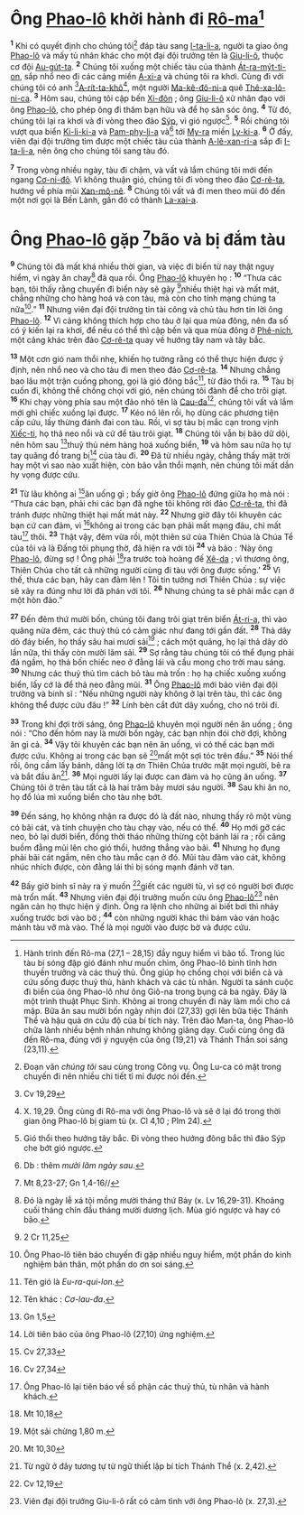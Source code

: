 # Ông [Phao-lô]() khởi hành đi [Rô-ma]()[^1-fc5a3be5-5bb5-4ff5-9abb-84d12fbbb1c4]
<sup><b>1</b></sup> Khi có quyết định cho chúng tôi[^2-fc5a3be5-5bb5-4ff5-9abb-84d12fbbb1c4] đáp tàu sang [I-ta-li-a](), người ta giao ông [Phao-lô]() và mấy tù nhân khác cho một đại đội trưởng tên là [Giu-li-ô](), thuộc cơ đội [Au-gút-ta](). <sup><b>2</b></sup> Chúng tôi xuống một chiếc tàu của thành [Át-ra-mýt-ti-on](), sắp nhổ neo đi các cảng miền [A-xi-a]() và chúng tôi ra khơi. Cùng đi với chúng tôi có anh [^1@-fc5a3be5-5bb5-4ff5-9abb-84d12fbbb1c4][A-rít-ta-khô]()[^3-fc5a3be5-5bb5-4ff5-9abb-84d12fbbb1c4], một người [Ma-kê-đô-ni-a]() quê [Thê-xa-lô-ni-ca](). <sup><b>3</b></sup> Hôm sau, chúng tôi cập bến [Xi-đôn]() ; ông [Giu-li-ô]() xử nhân đạo với ông [Phao-lô](), cho phép ông đi thăm bạn hữu và để họ săn sóc ông. <sup><b>4</b></sup> Từ đó, chúng tôi lại ra khơi và đi vòng theo đảo [Sýp](), vì gió ngược[^4-fc5a3be5-5bb5-4ff5-9abb-84d12fbbb1c4]. <sup><b>5</b></sup> Rồi chúng tôi vượt qua biển [Ki-li-ki-a]() và [Pam-phy-li-a]() và[^5-fc5a3be5-5bb5-4ff5-9abb-84d12fbbb1c4] tới [My-ra]() miền [Ly-ki-a](). <sup><b>6</b></sup> Ở đấy, viên đại đội trưởng tìm được một chiếc tàu của thành [A-lê-xan-ri-a]() sắp đi [I-ta-li-a](), nên ông cho chúng tôi sang tàu đó.

<sup><b>7</b></sup> Trong vòng nhiều ngày, tàu đi chậm, và vất vả lắm chúng tôi mới đến ngang [Cơ-ni-đô](). Vì không thuận gió, chúng tôi đi vòng theo đảo [Cơ-rê-ta](), hướng về phía mũi [Xan-mô-nê](). <sup><b>8</b></sup> Chúng tôi vất vả đi men theo mũi đó đến một nơi gọi là Bến Lành, gần đó có thành [La-xai-a]().


# Ông [Phao-lô]() gặp [^2@-fc5a3be5-5bb5-4ff5-9abb-84d12fbbb1c4]bão và bị đắm tàu
<sup><b>9</b></sup> Chúng tôi đã mất khá nhiều thời gian, và việc đi biển từ nay thật nguy hiểm, vì ngày ăn chay[^6-fc5a3be5-5bb5-4ff5-9abb-84d12fbbb1c4] đã qua rồi. Ông [Phao-lô]() khuyên họ : <sup><b>10</b></sup> “Thưa các bạn, tôi thấy rằng chuyến đi biển này sẽ gây [^3@-fc5a3be5-5bb5-4ff5-9abb-84d12fbbb1c4]nhiều thiệt hại và mất mát, chẳng những cho hàng hoá và con tàu, mà còn cho tính mạng chúng ta nữa[^7-fc5a3be5-5bb5-4ff5-9abb-84d12fbbb1c4].” <sup><b>11</b></sup> Nhưng viên đại đội trưởng tin tài công và chủ tàu hơn tin lời ông [Phao-lô](). <sup><b>12</b></sup> Vì cảng không thích hợp cho tàu ở lại qua mùa đông, nên đa số có ý kiến lại ra khơi, để nếu có thể thì cập bến và qua mùa đông ở [Phê-ních](), một cảng khác trên đảo [Cơ-rê-ta]() quay về hướng tây nam và tây bắc.

<sup><b>13</b></sup> Một cơn gió nam thổi nhẹ, khiến họ tưởng rằng có thể thực hiện được ý định, nên nhổ neo và cho tàu đi men theo đảo [Cơ-rê-ta](). <sup><b>14</b></sup> Nhưng chẳng bao lâu một trận cuồng phong, gọi là gió đông bắc[^8-fc5a3be5-5bb5-4ff5-9abb-84d12fbbb1c4], từ đảo thổi ra. <sup><b>15</b></sup> Tàu bị cuốn đi, không thể chống chọi với gió, nên chúng tôi đành để cho trôi giạt. <sup><b>16</b></sup> Khi chạy vòng phía sau một đảo nhỏ tên là [Cau-đa]()[^9-fc5a3be5-5bb5-4ff5-9abb-84d12fbbb1c4], chúng tôi vất vả lắm mới ghì chiếc xuồng lại được. <sup><b>17</b></sup> Kéo nó lên rồi, họ dùng các phương tiện cấp cứu, lấy thừng đánh đai con tàu. Rồi, vì sợ tàu bị mắc cạn trong vịnh [Xiếc-ti](), họ thả neo nổi và cứ để tàu trôi giạt. <sup><b>18</b></sup> Chúng tôi vẫn bị bão dữ dội, nên hôm sau [^4@-fc5a3be5-5bb5-4ff5-9abb-84d12fbbb1c4]thuỷ thủ ném hàng hoá xuống biển, <sup><b>19</b></sup> và hôm sau nữa họ tự tay quăng đồ trang bị[^10-fc5a3be5-5bb5-4ff5-9abb-84d12fbbb1c4] của tàu đi. <sup><b>20</b></sup> Đã từ nhiều ngày, chẳng thấy mặt trời hay một vì sao nào xuất hiện, còn bão vẫn thổi mạnh, nên chúng tôi mất dần hy vọng được cứu.

<sup><b>21</b></sup> Từ lâu không ai [^5@-fc5a3be5-5bb5-4ff5-9abb-84d12fbbb1c4]ăn uống gì ; bấy giờ ông [Phao-lô]() đứng giữa họ mà nói : “Thưa các bạn, phải chi các bạn đã nghe tôi không rời đảo [Cơ-rê-ta](), thì đã tránh được những thiệt hại mất mát này. <sup><b>22</b></sup> Nhưng giờ đây tôi khuyên các bạn cứ can đảm, vì [^6@-fc5a3be5-5bb5-4ff5-9abb-84d12fbbb1c4]không ai trong các bạn phải mất mạng đâu, chỉ mất tàu[^11-fc5a3be5-5bb5-4ff5-9abb-84d12fbbb1c4] thôi. <sup><b>23</b></sup> Thật vậy, đêm vừa rồi, một thiên sứ của Thiên Chúa là Chúa Tể của tôi và là Đấng tôi phụng thờ, đã hiện ra với tôi <sup><b>24</b></sup> và bảo : ‘Này ông [Phao-lô](), đừng sợ ! Ông phải [^7@-fc5a3be5-5bb5-4ff5-9abb-84d12fbbb1c4]ra trước toà hoàng đế [Xê-da]() ; vì thương ông, Thiên Chúa cho tất cả những người cùng đi tàu với ông được sống.’ <sup><b>25</b></sup> Vì thế, thưa các bạn, hãy can đảm lên ! Tôi tin tưởng nơi Thiên Chúa : sự việc sẽ xảy ra đúng như lời đã phán với tôi. <sup><b>26</b></sup> Nhưng chúng ta sẽ phải mắc cạn ở một hòn đảo.”

<sup><b>27</b></sup> Đến đêm thứ mười bốn, chúng tôi đang trôi giạt trên biển [Át-ri-a](), thì vào quãng nửa đêm, các thuỷ thủ có cảm giác như đang tới gần đất. <sup><b>28</b></sup> Thả dây dò đáy biển, họ thấy sâu hai mươi sải[^12-fc5a3be5-5bb5-4ff5-9abb-84d12fbbb1c4] ; cách một quãng, họ lại thả dây dò lần nữa, thì thấy còn mười lăm sải. <sup><b>29</b></sup> Sợ rằng tàu chúng tôi có thể đụng phải đá ngầm, họ thả bốn chiếc neo ở đằng lái và cầu mong cho trời mau sáng. <sup><b>30</b></sup> Nhưng các thuỷ thủ tìm cách bỏ tàu mà trốn : họ hạ chiếc xuồng xuống biển, lấy cớ là để thả neo đằng mũi. <sup><b>31</b></sup> Ông [Phao-lô]() mới bảo viên đại đội trưởng và binh sĩ : “Nếu những người này không ở lại trên tàu, thì các ông không thể được cứu đâu !” <sup><b>32</b></sup> Lính bèn cắt đứt dây xuồng, cho nó trôi đi.

<sup><b>33</b></sup> Trong khi đợi trời sáng, ông [Phao-lô]() khuyên mọi người nên ăn uống ; ông nói : “Cho đến hôm nay là mười bốn ngày, các bạn nhịn đói chờ đợi, không ăn gì cả. <sup><b>34</b></sup> Vậy tôi khuyên các bạn nên ăn uống, vì có thế các bạn mới được cứu. Không ai trong các bạn sẽ [^8@-fc5a3be5-5bb5-4ff5-9abb-84d12fbbb1c4]mất một sợi tóc trên đầu.” <sup><b>35</b></sup> Nói thế rồi, ông cầm lấy bánh, dâng lời tạ ơn Thiên Chúa trước mặt mọi người, bẻ ra và bắt đầu ăn[^13-fc5a3be5-5bb5-4ff5-9abb-84d12fbbb1c4]. <sup><b>36</b></sup> Mọi người lấy lại được can đảm và họ cũng ăn uống. <sup><b>37</b></sup> Chúng tôi ở trên tàu tất cả là hai trăm bảy mươi sáu người. <sup><b>38</b></sup> Sau khi ăn no, họ đổ lúa mì xuống biển cho tàu nhẹ bớt.

<sup><b>39</b></sup> Đến sáng, họ không nhận ra được đó là đất nào, nhưng thấy rõ một vùng có bãi cát, và tính chuyện cho tàu chạy vào, nếu có thể. <sup><b>40</b></sup> Họ mới gỡ các neo, bỏ lại dưới biển, đồng thời tháo những thừng cột bánh lái ra ; rồi căng buồm đằng mũi lên cho gió thổi, hướng thẳng vào bãi. <sup><b>41</b></sup> Nhưng họ đụng phải bãi cát ngầm, nên cho tàu mắc cạn ở đó. Mũi tàu đâm vào cát, không nhúc nhích được, còn đằng lái thì bị sóng mạnh đánh vỡ tan.

<sup><b>42</b></sup> Bấy giờ binh sĩ nảy ra ý muốn [^9@-fc5a3be5-5bb5-4ff5-9abb-84d12fbbb1c4]giết các người tù, vì sợ có người bơi được mà trốn mất. <sup><b>43</b></sup> Nhưng viên đại đội trưởng muốn cứu ông [Phao-lô]()[^14-fc5a3be5-5bb5-4ff5-9abb-84d12fbbb1c4] nên ngăn cản họ thực hiện ý định. Ông ra lệnh cho những ai biết bơi thì nhảy xuống trước bơi vào bờ ; <sup><b>44</b></sup> còn những người khác thì bám vào ván hoặc mảnh tàu vỡ mà vào. Thế là mọi người vào được bờ và được cứu.

[^1-fc5a3be5-5bb5-4ff5-9abb-84d12fbbb1c4]: Hành trình đến Rô-ma (27,1 – 28,15) đầy nguy hiểm vì bão tố. Trong lúc tàu bị sóng đập gió đánh như muốn chìm, ông Phao-lô bình tĩnh hơn thuyền trưởng và các thuỷ thủ. Ông giúp họ chống chọi với biển cả và cứu sống được thuỷ thủ, hành khách và các tù nhân. Người ta sánh cuộc đi biển của ông Phao-lô như ông Giô-na trong bụng cá ba ngày. Đây là một trình thuật Phục Sinh. Không ai trong chuyến đi này làm mồi cho cá mập. Bữa ăn sau mười bốn ngày nhịn đói (27,33) gợi lên bữa tiệc Thánh Thể và hậu quả ơn cứu độ của bí tích này. Trên đảo Man-ta, ông Phao-lô chữa lành nhiều bệnh nhân nhưng không giảng dạy. Cuối cùng ông đã đến Rô-ma, đúng với ý nguyện của ông (19,21) và Thánh Thần soi sáng (23,11).
[^2-fc5a3be5-5bb5-4ff5-9abb-84d12fbbb1c4]: Đoạn văn *chúng tôi* sau cùng trong Công vụ. Ông Lu-ca có mặt trong chuyến đi nên nhiều chi tiết tỉ mỉ được nói đến.
[^3-fc5a3be5-5bb5-4ff5-9abb-84d12fbbb1c4]: X. 19,29. Ông cùng đi Rô-ma với ông Phao-lô và sẽ ở lại đó trong thời gian ông Phao-lô bị giam tù (x. Cl 4,10 ; Plm 24).
[^4-fc5a3be5-5bb5-4ff5-9abb-84d12fbbb1c4]: Gió thổi theo hướng tây bắc. Đi vòng theo hướng đông bắc thì đảo Sýp che bớt gió ngược.
[^5-fc5a3be5-5bb5-4ff5-9abb-84d12fbbb1c4]: Db : thêm *mười lăm ngày sau*.
[^6-fc5a3be5-5bb5-4ff5-9abb-84d12fbbb1c4]: Đó là ngày lễ xá tội mồng mười tháng thứ Bảy (x. Lv 16,29-31). Khoảng cuối tháng chín đầu tháng mười dương lịch. Mùa gió ngược và hay có bão.
[^7-fc5a3be5-5bb5-4ff5-9abb-84d12fbbb1c4]: Ông Phao-lô tiên báo chuyến đi gặp nhiều nguy hiểm, một phần do kinh nghiệm bản thân, một phần do ơn soi sáng.
[^8-fc5a3be5-5bb5-4ff5-9abb-84d12fbbb1c4]: Tên gió là *Eu-ra-qui-lon*.
[^9-fc5a3be5-5bb5-4ff5-9abb-84d12fbbb1c4]: Tên khác : *Cơ-lau-đa*.
[^10-fc5a3be5-5bb5-4ff5-9abb-84d12fbbb1c4]: Lời tiên báo của ông Phao-lô (27,10) ứng nghiệm.
[^11-fc5a3be5-5bb5-4ff5-9abb-84d12fbbb1c4]: Ông Phao-lô lại tiên báo về số phận các thuỷ thủ, tù nhân và hành khách.
[^12-fc5a3be5-5bb5-4ff5-9abb-84d12fbbb1c4]: Một sải chừng 1,80 m.
[^13-fc5a3be5-5bb5-4ff5-9abb-84d12fbbb1c4]: Từ ngữ ở đây tương tự từ ngữ thiết lập bí tích Thánh Thể (x. 2,42).
[^14-fc5a3be5-5bb5-4ff5-9abb-84d12fbbb1c4]: Viên đại đội trưởng Giu-li-ô rất có cảm tình với ông Phao-lô (x. 27,3).
[^1@-fc5a3be5-5bb5-4ff5-9abb-84d12fbbb1c4]: Cv 19,29
[^2@-fc5a3be5-5bb5-4ff5-9abb-84d12fbbb1c4]: Mt 8,23-27; Gn 1,4-16//
[^3@-fc5a3be5-5bb5-4ff5-9abb-84d12fbbb1c4]: 2 Cr 11,25
[^4@-fc5a3be5-5bb5-4ff5-9abb-84d12fbbb1c4]: Gn 1,5
[^5@-fc5a3be5-5bb5-4ff5-9abb-84d12fbbb1c4]: Cv 27,33
[^6@-fc5a3be5-5bb5-4ff5-9abb-84d12fbbb1c4]: Cv 27,34
[^7@-fc5a3be5-5bb5-4ff5-9abb-84d12fbbb1c4]: Mt 10,18
[^8@-fc5a3be5-5bb5-4ff5-9abb-84d12fbbb1c4]: Mt 10,30
[^9@-fc5a3be5-5bb5-4ff5-9abb-84d12fbbb1c4]: Cv 12,19